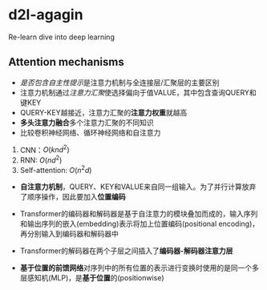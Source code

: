 # d2l-agagin

Re-learn dive into deep learning

## Attention mechanisms

* *是否包含自主性提示*是注意力机制与全连接层/汇聚层的主要区别
* 注意力机制通过*注意力汇聚*使选择偏向于值VALUE，其中包含查询QUERY和键KEY
* QUERY-KEY越接近，注意力汇聚的**注意力权重**就越高
* **多头注意力融合**多个注意力汇聚的不同知识
* 比较卷积神经网络、循环神经网络和自注意力

1. CNN：$O(knd^2)$
2. RNN:  $O(nd^2)$
3. Self-attention: $O(n^2d)$

* **自注意力机制**，QUERY、KEY和VALUE来自同一组输入。为了并行计算放弃了顺序操作，因此要加入**位置编码**

* Transformer的编码器和解码器是基于自注意力的模块叠加而成的，输入序列和输出序列的嵌入(embedding)表示将加上位置编码(positional encoding)，再分别输入到编码器和解码器中

* Transformer的解码器在两个子层之间插入了**编码器-解码器注意力层**

* **基于位置的前馈网络**对序列中的所有位置的表示进行变换时使用的是同一个多层感知机(MLP)，是**基于位置**的(positionwise)